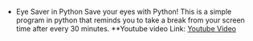 * Eye Saver in Python
Save your eyes with Python!
This is a simple program in python that reminds you to take a break from your screen time after every 30 minutes.
**Youtube video Link: [Youtube Video](https://youtube.com/watch?v=L_ZziRpqESQ
)
